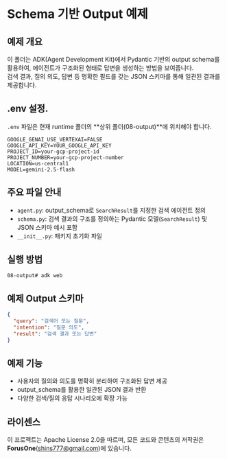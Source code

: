 # Schema 기반 Output 예제

## 예제 개요
이 폴더는 ADK(Agent Development Kit)에서 Pydantic 기반의 output schema를 활용하여, 에이전트가 구조화된 형태로 답변을 생성하는 방법을 보여줍니다.  
검색 결과, 질의 의도, 답변 등 명확한 필드를 갖는 JSON 스키마를 통해 일관된 결과를 제공합니다.

## .env 설정.

`.env` 파일은 현재 runtime 폴더의 **상위 폴더(08-output)**에 위치해야 합니다.

```
GOOGLE_GENAI_USE_VERTEXAI=FALSE
GOOGLE_API_KEY=YOUR_GOOGLE_API_KEY
PROJECT_ID=your-gcp-project-id
PROJECT_NUMBER=your-gcp-project-number
LOCATION=us-central1
MODEL=gemini-2.5-flash
```

## 주요 파일 안내
- `agent.py`: output_schema로 `SearchResult`를 지정한 검색 에이전트 정의
- `schema.py`: 검색 결과의 구조를 정의하는 Pydantic 모델(`SearchResult`) 및 JSON 스키마 예시 포함
- `__init__.py`: 패키지 초기화 파일

## 실행 방법

```
08-output# adk web

```

## 예제 Output 스키마
```json
{
  "query": "검색어 또는 질문",
  "intention": "질문 의도",
  "result": "검색 결과 또는 답변"
}
```

## 예제 기능
- 사용자의 질의와 의도를 명확히 분리하여 구조화된 답변 제공
- output_schema를 활용한 일관된 JSON 결과 반환
- 다양한 검색/질의 응답 시나리오에 확장 가능

## 라이센스
이 프로젝트는 Apache License 2.0을 따르며, 모든 코드와 콘텐츠의 저작권은 **ForusOne**(shins777@gmail.com)에 있습니다.

